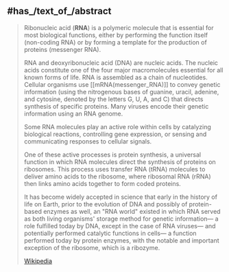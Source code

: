 
## #has_/text_of_/abstract 

> Ribonucleic acid (**RNA**) is a polymeric molecule that is essential for most biological functions, 
> either by performing the function itself (non-coding RNA) 
> or by forming a template for the production of proteins (messenger RNA). 
> 
> RNA and deoxyribonucleic acid (DNA) are nucleic acids. 
> The nucleic acids constitute one of the four major macromolecules essential for all known forms of life. 
> RNA is assembled as a chain of nucleotides. 
> Cellular organisms use [[mRNA(messenger_RNA)]] to convey genetic information 
> (using the nitrogenous bases of guanine, uracil, adenine, and cytosine, denoted by the letters G, U, A, and C) 
> that directs synthesis of specific proteins. 
> Many viruses encode their genetic information using an RNA genome.
>
> Some RNA molecules play an active role within cells by catalyzing biological reactions, 
> controlling gene expression, or sensing and communicating responses to cellular signals. 
> 
> One of these active processes is protein synthesis, a universal function 
> in which RNA molecules direct the synthesis of proteins on ribosomes. 
> This process uses transfer RNA (tRNA) molecules to deliver amino acids to the ribosome, 
> where ribosomal RNA (rRNA) then links amino acids together to form coded proteins.
>
> It has become widely accepted in science that early in the history of life on Earth, 
> prior to the evolution of DNA and possibly of protein-based enzymes as well, an "RNA world" existed 
> in which RNA served as both living organisms' storage method for genetic information—
> a role fulfilled today by DNA, except in the case of RNA viruses—
> and potentially performed catalytic functions in cells—
> a function performed today by protein enzymes, 
> with the notable and important exception of the ribosome, which is a ribozyme.
>
> [Wikipedia](https://en.wikipedia.org/wiki/RNA)





